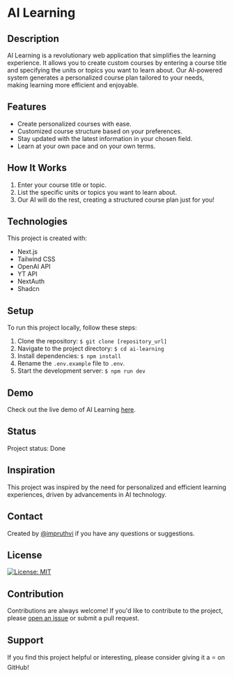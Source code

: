 # AI Learning

## Description

AI Learning is a revolutionary web application that simplifies the learning experience. It allows you to create custom courses by entering a course title and specifying the units or topics you want to learn about. Our AI-powered system generates a personalized course plan tailored to your needs, making learning more efficient and enjoyable.

## Features

- Create personalized courses with ease.
- Customized course structure based on your preferences.
- Stay updated with the latest information in your chosen field.
- Learn at your own pace and on your own terms.

## How It Works

1. Enter your course title or topic.
2. List the specific units or topics you want to learn about.
3. Our AI will do the rest, creating a structured course plan just for you!


## Technologies

This project is created with:

- Next.js
- Tailwind CSS
- OpenAI API
- YT API
- NextAuth
- Shadcn

## Setup

To run this project locally, follow these steps:

1. Clone the repository: `$ git clone [repository_url]`
2. Navigate to the project directory: `$ cd ai-learning`
3. Install dependencies: `$ npm install`
4. Rename the `.env.example` file to `.env`.
5. Start the development server: `$ npm run dev`

## Demo

Check out the live demo of AI Learning [here](https://ailearning.click).

## Status

Project status: Done

## Inspiration

This project was inspired by the need for personalized and efficient learning experiences, driven by advancements in AI technology.

## Contact

Created by [@impruthvi](https://impruthvi.netlify.app/) if you have any questions or suggestions.

## License

[![License: MIT](https://img.shields.io/badge/License-MIT-yellow.svg)](https://opensource.org/licenses/MIT)

## Contribution

Contributions are always welcome! If you'd like to contribute to the project, please [open an issue](https://github.com/impruthvi/ai-learning/issues) or submit a pull request.

## Support

If you find this project helpful or interesting, please consider giving it a ⭐️ on GitHub!
